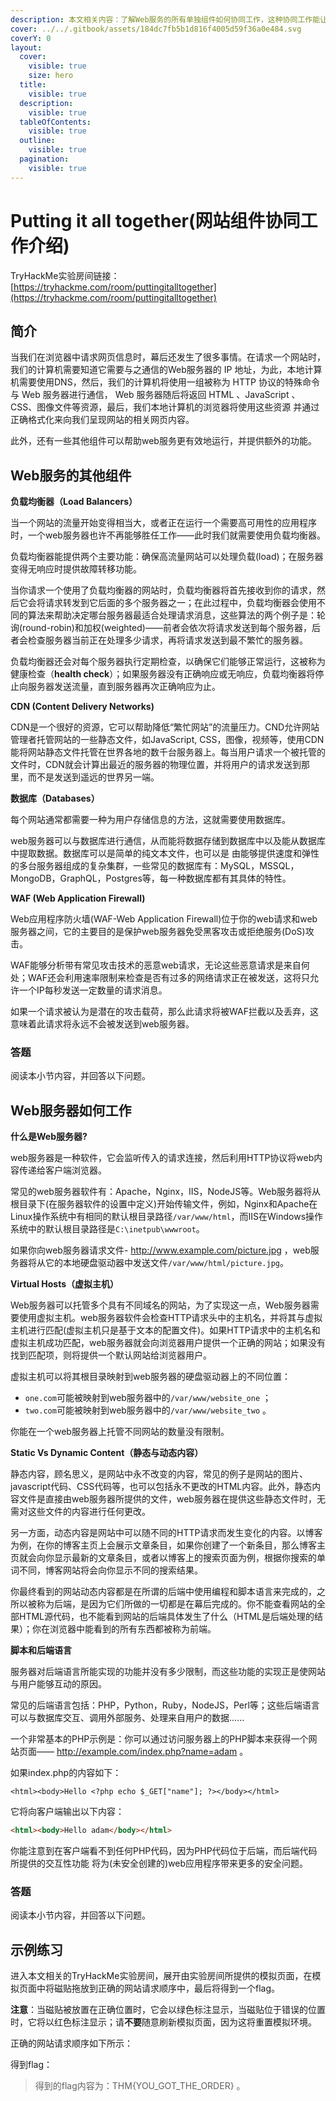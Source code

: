 ```yaml
---
description: 本文相关内容：了解Web服务的所有单独组件如何协同工作，这种协同工作能让我们可以访问自己喜欢的网站。
cover: ../../.gitbook/assets/184dc7fb5b1d816f4005d59f36a0e484.svg
coverY: 0
layout:
  cover:
    visible: true
    size: hero
  title:
    visible: true
  description:
    visible: true
  tableOfContents:
    visible: true
  outline:
    visible: true
  pagination:
    visible: true
---
```


# Putting it all together(网站组件协同工作介绍)

TryHackMe实验房间链接：[https://tryhackme.com/room/puttingitalltogether](https://tryhackme.com/room/puttingitalltogether)

## 简介

当我们在浏览器中请求网页信息时，幕后还发生了很多事情。在请求一个网站时，我们的计算机需要知道它需要与之通信的Web服务器的 IP 地址，为此，本地计算机需要使用DNS，然后，我们的计算机将使用一组被称为 HTTP 协议的特殊命令与 Web 服务器进行通信， Web 服务器随后将返回 HTML 、JavaScript 、CSS、图像文件等资源，最后，我们本地计算机的浏览器将使用这些资源 并通过正确格式化来向我们呈现网站的相关网页内容。





此外，还有一些其他组件可以帮助web服务更有效地运行，并提供额外的功能。

## Web服务的其他组件

**负载均衡器（Load Balancers）**

当一个网站的流量开始变得相当大，或者正在运行一个需要高可用性的应用程序时，一个web服务器也许不再能够胜任工作——此时我们就需要使用负载均衡器。

负载均衡器能提供两个主要功能：确保高流量网站可以处理负载(load)；在服务器变得无响应时提供故障转移功能。

当你请求一个使用了负载均衡器的网站时，负载均衡器将首先接收到你的请求，然后它会将请求转发到它后面的多个服务器之一；在此过程中，负载均衡器会使用不同的算法来帮助决定哪台服务器最适合处理请求消息，这些算法的两个例子是：轮询(round-robin)和加权(weighted)——前者会依次将请求发送到每个服务器，后者会检查服务器当前正在处理多少请求，再将请求发送到最不繁忙的服务器。

负载均衡器还会对每个服务器执行定期检查，以确保它们能够正常运行，这被称为健康检查（**health check**）；如果服务器没有正确响应或无响应，负载均衡器将停止向服务器发送流量，直到服务器再次正确响应为止。



**CDN (Content Delivery Networks)**

CDN是一个很好的资源，它可以帮助降低“繁忙网站”的流量压力。CND允许网站管理者托管网站的一些静态文件，如JavaScript, CSS，图像，视频等，使用CDN能将网站静态文件托管在世界各地的数千台服务器上。每当用户请求一个被托管的文件时，CDN就会计算出最近的服务器的物理位置，并将用户的请求发送到那里，而不是发送到遥远的世界另一端。

**数据库（Databases）**

每个网站通常都需要一种为用户存储信息的方法，这就需要使用数据库。

web服务器可以与数据库进行通信，从而能将数据存储到数据库中以及能从数据库中提取数据。数据库可以是简单的纯文本文件，也可以是 由能够提供速度和弹性的多台服务器组成的复杂集群，一些常见的数据库有：MySQL，MSSQL，MongoDB，GraphQL，Postgres等，每一种数据库都有其具体的特性。

**WAF (Web Application Firewall)**

Web应用程序防火墙(WAF-Web Application Firewall)位于你的web请求和web服务器之间，它的主要目的是保护web服务器免受黑客攻击或拒绝服务(DoS)攻击。

WAF能够分析带有常见攻击技术的恶意web请求，无论这些恶意请求是来自何处；WAF还会利用速率限制来检查是否有过多的网络请求正在被发送，这将只允许一个IP每秒发送一定数量的请求消息。

如果一个请求被认为是潜在的攻击载荷，那么此请求将被WAF拦截以及丢弃，这意味着此请求将永远不会被发送到web服务器。





### **答题**

阅读本小节内容，并回答以下问题。



## Web服务器如何工作

**什么是Web服务器?**

web服务器是一种软件，它会监听传入的请求连接，然后利用HTTP协议将web内容传递给客户端浏览器。

常见的web服务器软件有：Apache，Nginx，IIS，NodeJS等。Web服务器将从根目录下(在服务器软件的设置中定义)开始传输文件，例如，Nginx和Apache在Linux操作系统中有相同的默认根目录路径`/var/www/html`，而IIS在Windows操作系统中的默认根目录路径是`C:\inetpub\wwwroot`。

如果你向web服务器请求文件- http://www.example.com/picture.jpg ，web服务器将从它的本地硬盘驱动器中发送文件`/var/www/html/picture.jpg`。

**Virtual Hosts（虚拟主机）**

Web服务器可以托管多个具有不同域名的网站，为了实现这一点，Web服务器需要使用虚拟主机。web服务器软件会检查HTTP请求头中的主机名，并将其与虚拟主机进行匹配(虚拟主机只是基于文本的配置文件)。如果HTTP请求中的主机名和虚拟主机成功匹配，web服务器就会向浏览器用户提供一个正确的网站；如果没有找到匹配项，则将提供一个默认网站给浏览器用户。

虚拟主机可以将其根目录映射到web服务器的硬盘驱动器上的不同位置：

* `one.com`可能被映射到web服务器中的`/var/www/website_one` ；
* `two.com`可能被映射到web服务器中的`/var/www/website_two` 。

你能在一个web服务器上托管不同网站的数量没有限制。

**Static Vs Dynamic Content（静态与动态内容）**

静态内容，顾名思义，是网站中永不改变的内容，常见的例子是网站的图片、javascript代码、CSS代码等，也可以包括永不更改的HTML内容。此外，静态内容文件是直接由web服务器所提供的文件，web服务器在提供这些静态文件时，无需对这些文件的内容进行任何更改。

另一方面，动态内容是网站中可以随不同的HTTP请求而发生变化的内容。以博客为例，在你的博客主页上会展示文章条目，如果你创建了一个新条目，那么博客主页就会向你显示最新的文章条目，或者以博客上的搜索页面为例，根据你搜索的单词不同，博客网站将会向你显示不同的搜索结果。

你最终看到的网站动态内容都是在所谓的后端中使用编程和脚本语言来完成的，之所以被称为后端，是因为它们所做的一切都是在幕后完成的。你不能查看网站的全部HTML源代码，也不能看到网站的后端具体发生了什么（HTML是后端处理的结果）；你在浏览器中能看到的所有东西都被称为前端。

**脚本和后端语言**

服务器对后端语言所能实现的功能并没有多少限制，而这些功能的实现正是使网站与用户能够互动的原因。

常见的后端语言包括：PHP，Python，Ruby，NodeJS，Perl等；这些后端语言可以与数据库交互、调用外部服务、处理来自用户的数据......

一个非常基本的PHP示例是：你可以通过访问服务器上的PHP脚本来获得一个网站页面—— http://example.com/index.php?name=adam 。

如果index.php的内容如下：

```php+HTML
<html><body>Hello <?php echo $_GET["name"]; ?></body></html>
```

它将向客户端输出以下内容：

```html
<html><body>Hello adam</body></html>
```

你能注意到在客户端看不到任何PHP代码，因为PHP代码位于后端，而后端代码所提供的交互性功能 将为(未安全创建的)web应用程序带来更多的安全问题。

### **答题**

阅读本小节内容，并回答以下问题。



## 示例练习

进入本文相关的TryHackMe实验房间，展开由实验房间所提供的模拟页面，在模拟页面中将磁贴拖放到正确的网站请求顺序中，最后将得到一个flag。

**注意**：当磁贴被放置在正确位置时，它会以绿色标注显示，当磁贴位于错误的位置时，它将以红色标注显示；请**不要**随意刷新模拟页面，因为这将重置模拟环境。

正确的网站请求顺序如下所示：





得到flag：





> 得到的flag内容为：THM{YOU\_GOT\_THE\_ORDER} 。



